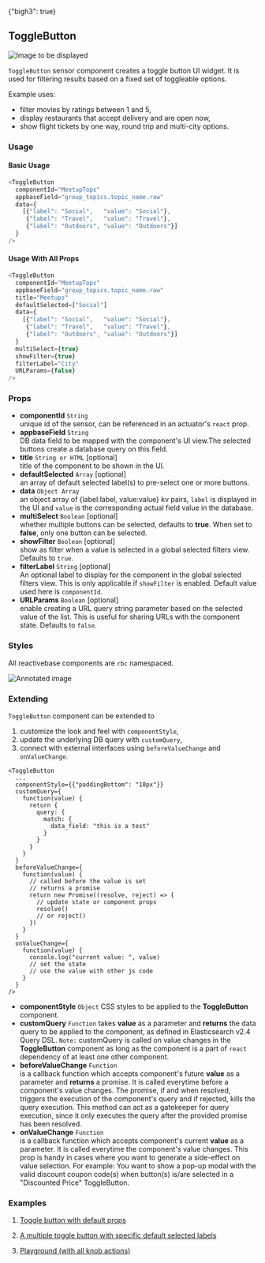 {"bigh3": true}

## ToggleButton

![Image to be displayed](https://i.imgur.com/Zyooy5N.png)

`ToggleButton` sensor component creates a toggle button UI widget. It is used for filtering results based on a fixed set of toggleable options.

Example uses:
* filter movies by ratings between 1 and 5,
* display restaurants that accept delivery and are open now,
* show flight tickets by one way, round trip and multi-city options.

### Usage

#### Basic Usage

```js
<ToggleButton
  componentId="MeetupTops"
  appbaseField="group_topics.topic_name.raw"
  data={
    [{"label": "Social",   "value": "Social"},
     {"label": "Travel",   "value": "Travel"},
     {"label": "Outdoors", "value": "Outdoors"}]
  }
/>
```

#### Usage With All Props

```js
<ToggleButton
  componentId="MeetupTops"
  appbaseField="group_topics.topic_name.raw"
  title="Meetups"
  defaultSelected=["Social"]
  data={
    [{"label": "Social",   "value": "Social"},
     {"label": "Travel",   "value": "Travel"},
     {"label": "Outdoors", "value": "Outdoors"}]
  }
  multiSelect={true}
  showFilter={true}
  filterLabel="City"
  URLParams={false}
/>
```

### Props

- **componentId** `String`  
    unique id of the sensor, can be referenced in an actuator's `react` prop.
- **appbaseField** `String`  
    DB data field to be mapped with the component's UI view.The selected buttons create a database query on this field.
- **title** `String or HTML` [optional]  
    title of the component to be shown in the UI.
- **defaultSelected** `Array` [optional]  
    an array of default selected label(s) to pre-select one or more buttons.
- **data** `Object Array`  
    an object array of {label:label, value:value} kv pairs, `label` is displayed in the UI and `value` is the corresponding actual field value in the database.
- **multiSelect** `Boolean` [optional]  
    whether multiple buttons can be selected, defaults to **true**. When set to **false**, only one button can be selected.
- **showFilter** `Boolean` [optional]  
    show as filter when a value is selected in a global selected filters view. Defaults to `true`.
- **filterLabel** `String` [optional]  
    An optional label to display for the component in the global selected filters view. This is only applicable if `showFilter` is enabled. Default value used here is `componentId`.
- **URLParams** `Boolean` [optional]  
    enable creating a URL query string parameter based on the selected value of the list. This is useful for sharing URLs with the component state. Defaults to `false`.


### Styles

All reactivebase components are `rbc` namespaced.

![Annotated image](https://i.imgur.com/lMbqk2H.png)

### Extending

`ToggleButton` component can be extended to
1. customize the look and feel with `componentStyle`,
2. update the underlying DB query with `customQuery`,
3. connect with external interfaces using `beforeValueChange` and `onValueChange`.

```
<ToggleButton
  ...
  componentStyle={{"paddingBottom": "10px"}}
  customQuery={
    function(value) {
      return {
        query: {
          match: {
            data_field: "this is a test"
          }
        }
      }
    }
  }
  beforeValueChange={
    function(value) {
      // called before the value is set
      // returns a promise
      return new Promise((resolve, reject) => {
        // update state or component props
        resolve()
        // or reject()
      })
    }
  }
  onValueChange={
    function(value) {
      console.log("current value: ", value)
      // set the state
      // use the value with other js code
    }
  }
/>
```

- **componentStyle** `Object`
    CSS styles to be applied to the **ToggleButton** component.
- **customQuery** `Function`
    takes **value** as a parameter and **returns** the data query to be applied to the component, as defined in Elasticsearch v2.4 Query DSL.
    `Note:` customQuery is called on value changes in the **ToggleButton** component as long as the component is a part of `react` dependency of at least one other component.
- **beforeValueChange** `Function`  
    is a callback function which accepts component's future **value** as a parameter and **returns** a promise. It is called everytime before a component's value changes. The promise, if and when resolved, triggers the execution of the component's query and if rejected, kills the query execution. This method can act as a gatekeeper for query execution, since it only executes the query after the provided promise has been resolved.
- **onValueChange** `Function`  
    is a callback function which accepts component's current **value** as a parameter. It is called everytime the component's value changes. This prop is handy in cases where you want to generate a side-effect on value selection. For example: You want to show a pop-up modal with the valid discount coupon code(s) when button(s) is/are selected in a "Discounted Price" ToggleButton.

### Examples

1. [Toggle button with default props](../playground/?selectedKind=map%2FToggleButton&selectedStory=Basic&full=0&down=1&left=1&panelRight=0&downPanel=storybooks%2Fstorybook-addon-knobs)

2. [A multiple toggle button with specific default selected labels](../playground/?knob-defaultSelected%5B0%5D=Social&knob-defaultSelected%5B1%5D=Travel&selectedKind=map%2FToggleButton&selectedStory=With%20Default%20Selected&full=0&down=1&left=1&panelRight=0&downPanel=storybooks%2Fstorybook-addon-knobs)

3. [Playground (with all knob actions)](../playground/?knob-defaultSelected%5B0%5D=Social&knob-defaultSelected%5B1%5D=Travel&knob-title=ToggleButton%3A%20Meetup%20Categories&knob-multiSelect=true&selectedKind=map%2FToggleButton&selectedStory=Playground&full=0&down=1&left=1&panelRight=0&downPanel=storybooks%2Fstorybook-addon-knobs)
